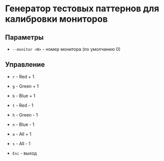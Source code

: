 # Генератор тестовых паттернов для калибровки мониторов

## Параметры
- `--monitor <N>` - номер монитора (по умолчанию 0)

## Управление
- `r` - Red + 1
- `g` - Green + 1
- `b` - Blue + 1

- `t` - Red - 1
- `h` - Green - 1
- `n` - Blue - 1

- `a` - All + 1
- `s` - All - 1

- `Esc` - выход

